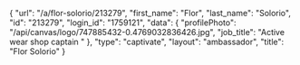 {
    "url": "\/a\/flor-solorio\/213279",
    "first_name": "Flor",
    "last_name": "Solorio",
    "id": "213279",
    "login_id": "1759121",
    "data": {
        "profilePhoto": "\/api\/canvas\/logo\/747885432-0.4769032836426.jpg",
        "job_title": "Active wear shop captain "
    },
    "type": "captivate",
    "layout": "ambassador",
    "title": "Flor Solorio"
}